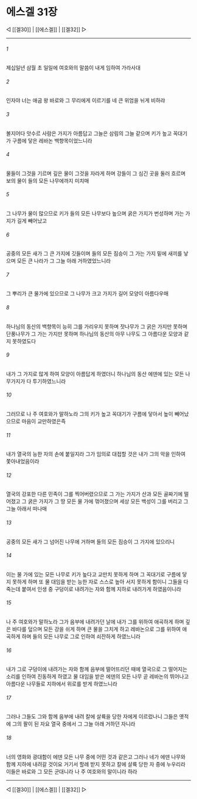 ﻿# 에스겔 31장

◁ [[겔30]] | [[에스겔]] | [[겔32]] ▷
***

###### 1
제십일년 삼월 초 일일에 여호와의 말씀이 내게 임하여 가라사대

###### 2
인자야 너는 애굽 왕 바로와 그 무리에게 이르기를 네 큰 위엄을 뉘게 비하랴

###### 3
볼지어다 앗수르 사람은 가지가 아름답고 그늘은 삼림의 그늘 같으며 키가 높고 꼭대기가 구름에 닿은 레바논 백향목이었느니라

###### 4
물들이 그것을 기르며 깊은 물이 그것을 자라게 하며 강들이 그 심긴 곳을 둘러 흐르며 보의 물이 들의 모든 나무에까지 미치매

###### 5
그 나무가 물이 많으므로 키가 들의 모든 나무보다 높으며 굵은 가지가 번성하며 가는 가지가 길게 빼어났고

###### 6
공중의 모든 새가 그 큰 가지에 깃들이며 들의 모든 짐승이 그 가는 가지 밑에 새끼를 낳으며 모든 큰 나라가 그 그늘 아래 거하였었느니라

###### 7
그 뿌리가 큰 물가에 있으므로 그 나무가 크고 가지가 길어 모양이 아름다우매

###### 8
하나님의 동산의 백향목이 능히 그를 가리우지 못하며 잣나무가 그 굵은 가지만 못하며 단풍나무가 그 가는 가지만 못하며 하나님의 동산의 아무 나무도 그 아름다운 모양과 같지 못하였도다

###### 9
내가 그 가지로 많게 하여 모양이 아름답게 하였더니 하나님의 동산 에덴에 있는 모든 나무가지가 다 투기하였느니라

###### 10
그러므로 나 주 여호와가 말하노라 그의 키가 높고 꼭대기가 구름에 닿아서 높이 빼어났으므로 마음이 교만하였은즉

###### 11
내가 열국의 능한 자의 손에 붙일지라 그가 임의로 대접할 것은 내가 그의 악을 인하여 쫓아내었음이라

###### 12
열국의 강포한 다른 민족이 그를 찍어버렸으므로 그 가는 가지가 산과 모든 골짜기에 떨어졌고 그 굵은 가지가 그 땅 모든 물 가에 꺾어졌으며 세상 모든 백성이 그를 버리고 그 그늘 아래서 떠나매

###### 13
공중의 모든 새가 그 넘어진 나무에 거하며 들의 모든 짐승이 그 가지에 있으리니

###### 14
이는 물 가에 있는 모든 나무로 키가 높다고 교만치 못하게 하며 그 꼭대기로 구름에 닿지 못하게 하며 또 물 대임을 받는 능한 자로 스스로 높아 서지 못하게 함이니 그들을 다 죽는데 붙여서 인생 중 구덩이로 내려가는 자와 함께 지하로 내려가게 하였음이니라

###### 15
나 주 여호와가 말하노라 그가 음부에 내려가던 날에 내가 그를 위하여 애곡하게 하며 깊은 바다를 덮으며 모든 강을 쉬게 하며 큰 물을 그치게 하고 레바논으로 그를 위하여 애곡하게 하며 들의 모든 나무로 그로 인하여 쇠잔하게 하였느니라

###### 16
내가 그로 구덩이에 내려가는 자와 함께 음부에 떨어뜨리던 때에 열국으로 그 떨어지는 소리를 인하여 진동하게 하였고 물 대임을 받은 에덴의 모든 나무 곧 레바논의 뛰어나고 아름다운 나무들로 지하에서 위로를 받게 하였느니라

###### 17
그러나 그들도 그와 함께 음부에 내려 칼에 살륙을 당한 자에게 이르렀나니 그들은 옛적에 그의 팔이 된 자요 열국 중에서 그 그늘 아래 거하던 자니라

###### 18
너의 영화와 광대함이 에덴 모든 나무 중에 어떤 것과 같은고 그러나 네가 에덴 나무와 함께 지하에 내려갈 것이요 거기서 할례 받지 못하고 칼에 살륙 당한 자 중에 누우리라 이들은 바로와 그 모든 군대니라 나 주 여호와의 말이니라 하라

***
◁ [[겔30]] | [[에스겔]] | [[겔32]] ▷